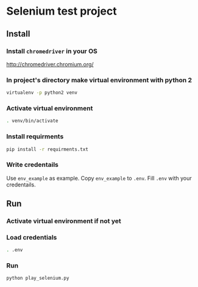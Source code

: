 # Selenium test project

## Install

### Install `chromedriver` in your OS 
http://chromedriver.chromium.org/

### In project's directory make virtual environment with python 2
```sh
virtualenv -p python2 venv
```

### Activate virtual environment
```sh
. venv/bin/activate
```

### Install requirments
```sh
pip install -r requirments.txt
```

### Write credentails
Use `env_example` as example.
Copy `env_example` to `.env`. Fill `.env` with your credentails.

## Run

### Activate virtual environment if not yet

### Load credentials
```sh
. .env
```

### Run
```sh
python play_selenium.py
```

